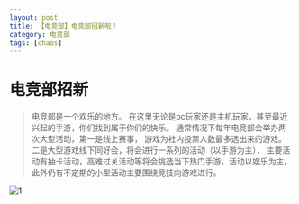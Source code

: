 ```yaml
---
layout: post
title: 【电竞部】电竞部招新啦！
category: 电竞部
tags: [chaos]
---
```


# 电竞部招新

>电竞部是一个欢乐的地方。
>在这里无论是pc玩家还是主机玩家，甚至最近兴起的手游，你们找到属于你们的快乐。
>通常情况下每年电竞部会举办两次大型活动，第一是线上赛事，
>游戏为社内投票人数最多选出来的游戏。
>二是大型游戏线下同好会，将会进行一系列的活动（以手游为主），
>主要活动有抽卡活动，高难过关活动等将会挑选当下热门手游，活动以娱乐为主，
>此外仍有不定期的小型活动主要围绕竞技向游戏进行。

![1](https://dev.tencent.com/u/Water_Emissary/p/pbed/git/raw/master/dianjin/zhaoxing/1.png)
